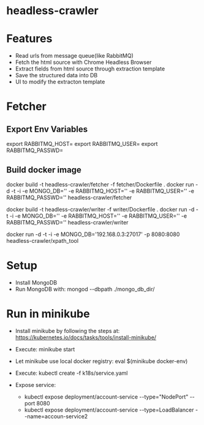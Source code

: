 # headless-crawler

# Features
  * Read urls from message queue(like RabbitMQ)
  * Fetch the html source with Chrome Headless Browser
  * Extract fields from html source through extraction template
  * Save the structured data into DB
  * UI to modify the extracton template

# Fetcher
## Export Env Variables
export RABBITMQ_HOST=
export RABBITMQ_USER=
export RABBITMQ_PASSWD=

## Build docker image
docker build -t headless-crawler/fetcher -f fetcher/Dockerfile .
docker run -d -t -i -e MONGO_DB='' -e RABBITMQ_HOST='' -e RABBITMQ_USER='' -e RABBITMQ_PASSWD='' headless-crawler/fetcher
		
docker build -t headless-crawler/writer -f writer/Dockerfile .
docker run -d -t -i -e MONGO_DB='' -e RABBITMQ_HOST='' -e RABBITMQ_USER='' -e RABBITMQ_PASSWD='' headless-crawler/writer

docker run -d -t -i -e MONGO_DB='192.168.0.3:27017' -p 8080:8080 headless-crawler/xpath_tool

# Setup
  * Install MongoDB
  * Run MongoDB with: mongod --dbpath ./mongo_db_dir/


# Run in minikube
* Install minikube by following the steps at: https://kubernetes.io/docs/tasks/tools/install-minikube/

* Execute: minikube start

* Let minikube use local docker registry: eval $(minikube docker-env)

* Execute: kubectl create -f k18s/service.yaml

* Expose service:
    * kubectl expose deployment/account-service --type="NodePort" --port 8080
  * kubectl expose deployment/account-service --type=LoadBalancer --name=accoun-service2			